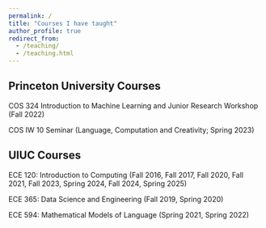 ```yaml
---
permalink: /
title: "Courses I have taught"
author_profile: true
redirect_from: 
  - /teaching/
  - /teaching.html
---
```


## Princeton University Courses
COS 324 Introduction to Machine Learning and Junior Research Workshop (Fall 2022)

COS IW 10 Seminar (Language, Computation and Creativity; Spring 2023)

## UIUC Courses
ECE 120: Introduction to Computing (Fall 2016, Fall 2017, Fall 2020, Fall 2021, Fall 2023, Spring 2024, Fall 2024,  Spring  2025)

ECE 365: Data Science and Engineering (Fall 2019, Spring 2020)

ECE 594: Mathematical Models of Language (Spring 2021, Spring 2022)
